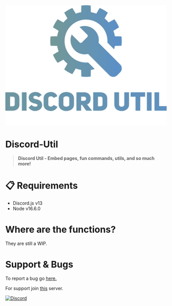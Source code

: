 <img src="Assets/banner.svg">

# Discord-Util
> **Discord Util - Embed pages, fun commands, utils, and so much more!**

# 📋 Requirements
- Discord.js v13
- Node v16.6.0

# Where are the functions?
They are still a WIP.

# Support & Bugs
To report a bug go [here.](https://github.com/Pepperbot-Development/Discord-Util/issues)

For support join [this](https://discord.gg/Fv9WDngH7n) server.

[![Discord](https://invidget.switchblade.xyz/834199640702320650)](https://discord.gg/f6s684ys)